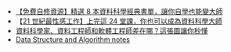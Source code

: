 * [【免費自修資源】精選 8 本資料科學經典書單，讓你自學也能變大師](https://buzzorange.com/techorange/2017/03/21/data-science-book/)
* 【[21 世紀最性感工作】上完這 24 堂課，你也可以成為資料科學大師](https://buzzorange.com/techorange/2017/03/13/data-science-course/)
* [資料科學家、資料工程師和軟體工程師差在哪？這張圖讓你秒懂](https://buzzorange.com/techorange/2017/03/21/different-role/)
* [Data Structure and Algorithm notes](https://www.gitbook.com/notification/58d134c74af032000463dbc8?redirect=https://www.gitbook.com/read/book/yuanbin/algorithm)



